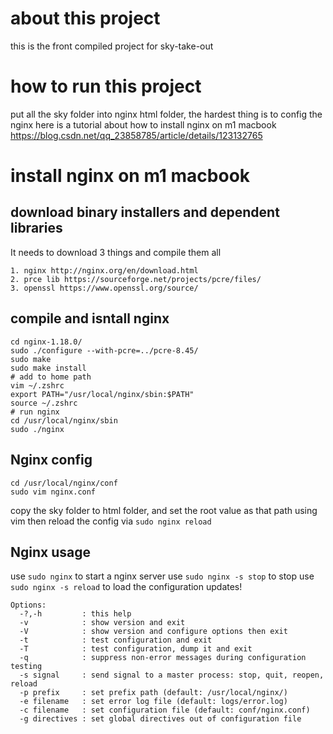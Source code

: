 # about this project
this is the front compiled project for sky-take-out

# how to run this project
put all the sky folder into nginx html folder, the hardest thing is to config the nginx
here is a tutorial about how to install nginx on m1 macbook https://blog.csdn.net/qq_23858785/article/details/123132765

# install nginx on m1 macbook

## download binary installers and dependent libraries
It needs to download 3 things and compile them all
```shell
1. nginx http://nginx.org/en/download.html
2. prce lib https://sourceforge.net/projects/pcre/files/
3. openssl https://www.openssl.org/source/
```
## compile and isntall nginx
```shell
cd nginx-1.18.0/
sudo ./configure --with-pcre=../pcre-8.45/ 
sudo make
sudo make install
# add to home path
vim ~/.zshrc
export PATH="/usr/local/nginx/sbin:$PATH"
source ~/.zshrc
# run nginx
cd /usr/local/nginx/sbin
sudo ./nginx
```

## Nginx config
```shell
cd /usr/local/nginx/conf
sudo vim nginx.conf
```
copy the sky folder to html folder, and set the root value as that path using vim
then reload the config via `sudo nginx reload`



## Nginx usage
use `sudo nginx` to start a nginx server
use `sudo nginx -s stop` to stop
use `sudo nginx -s reload` to load the configuration updates!
```shell
Options:
  -?,-h         : this help
  -v            : show version and exit
  -V            : show version and configure options then exit
  -t            : test configuration and exit
  -T            : test configuration, dump it and exit
  -q            : suppress non-error messages during configuration testing
  -s signal     : send signal to a master process: stop, quit, reopen, reload
  -p prefix     : set prefix path (default: /usr/local/nginx/)
  -e filename   : set error log file (default: logs/error.log)
  -c filename   : set configuration file (default: conf/nginx.conf)
  -g directives : set global directives out of configuration file
```

